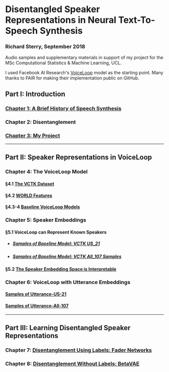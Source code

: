 
# Disentangled Speaker Representations in Neural Text-To-Speech Synthesis
### Richard Sterry, September 2018
Audio samples and supplementary materials in support of my project for the MSc Computational Statistics & Machine Learning, UCL.

I used Facebook AI Research's [VoiceLoop](https://github.com/facebookresearch/loop) model as the starting point. Many thanks to FAIR for making their implementation public on GitHub. 


## Part I: Introduction
### [Chapter 1: A Brief History of Speech Synthesis](introduction_resources.md)

### Chapter 2: Disentanglement

### [Chapter 3: My Project](architecture_overview.md)

<hr>

## Part II: Speaker Representations in VoiceLoop 
### Chapter 4: The VoiceLoop Model
#### §4.1 [The VCTK Dataset](vctk.md)
#### §4.2 [WORLD Features](world_features.md)
#### §4.3-4 [Baseline VoiceLoop Models](voiceloop_baseline.md)


### Chapter 5: Speaker Embeddings
#### §5.1 VoiceLoop can Represent Known Speakers
* ##### [Samples of Baseline Model: VCTK US_21](vctk_us_22_samples.md)
* ##### [Samples of Baseline Model: VCTK All_107 Samples](vctk_all_107_samples.md)

#### §5.2 [The Speaker Embedding Space is Interpretable](speakers_in_voiceloop.md)

### Chapter 6: VoiceLoop with Utterance Embeddings
#### [Samples of Utterance-US-21](utterance_embeddings_us.md)
#### [Samples of Utterance-All-107](utterance_embeddings_all.md)

<hr>

## Part III: Learning Disentangled Speaker Representations 
### Chapter 7:  [Disentanglement Using Labels: Fader Networks](fader_networks.md)

### Chapter 8: [Disentanglement Without Labels: BetaVAE](betavae.md)
